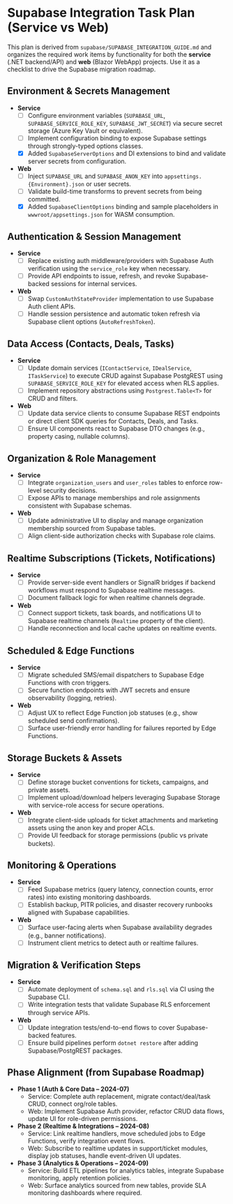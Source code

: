 # Supabase Integration Task Plan (Service vs Web)

This plan is derived from `supabase/SUPABASE_INTEGRATION_GUIDE.md` and organizes the required work items by functionality for both the **service** (.NET backend/API) and **web** (Blazor WebApp) projects. Use it as a checklist to drive the Supabase migration roadmap.

## Environment & Secrets Management
- **Service**
  - [ ] Configure environment variables (`SUPABASE_URL`, `SUPABASE_SERVICE_ROLE_KEY`, `SUPABASE_JWT_SECRET`) via secure secret storage (Azure Key Vault or equivalent).
  - [ ] Implement configuration binding to expose Supabase settings through strongly-typed options classes.
  - [x] Added `SupabaseServerOptions` and DI extensions to bind and validate server secrets from configuration.
- **Web**
  - [ ] Inject `SUPABASE_URL` and `SUPABASE_ANON_KEY` into `appsettings.{Environment}.json` or user secrets.
  - [ ] Validate build-time transforms to prevent secrets from being committed.
  - [x] Added `SupabaseClientOptions` binding and sample placeholders in `wwwroot/appsettings.json` for WASM consumption.

## Authentication & Session Management
- **Service**
  - [ ] Replace existing auth middleware/providers with Supabase Auth verification using the `service_role` key when necessary.
  - [ ] Provide API endpoints to issue, refresh, and revoke Supabase-backed sessions for internal services.
- **Web**
  - [ ] Swap `CustomAuthStateProvider` implementation to use Supabase Auth client APIs.
  - [ ] Handle session persistence and automatic token refresh via Supabase client options (`AutoRefreshToken`).

## Data Access (Contacts, Deals, Tasks)
- **Service**
  - [ ] Update domain services (`IContactService`, `IDealService`, `ITaskService`) to execute CRUD against Supabase PostgREST using `SUPABASE_SERVICE_ROLE_KEY` for elevated access when RLS applies.
  - [ ] Implement repository abstractions using `Postgrest.Table<T>` for CRUD and filters.
- **Web**
  - [ ] Update data service clients to consume Supabase REST endpoints or direct client SDK queries for Contacts, Deals, and Tasks.
  - [ ] Ensure UI components react to Supabase DTO changes (e.g., property casing, nullable columns).

## Organization & Role Management
- **Service**
  - [ ] Integrate `organization_users` and `user_roles` tables to enforce row-level security decisions.
  - [ ] Expose APIs to manage memberships and role assignments consistent with Supabase schemas.
- **Web**
  - [ ] Update administrative UI to display and manage organization membership sourced from Supabase tables.
  - [ ] Align client-side authorization checks with Supabase role claims.

## Realtime Subscriptions (Tickets, Notifications)
- **Service**
  - [ ] Provide server-side event handlers or SignalR bridges if backend workflows must respond to Supabase realtime messages.
  - [ ] Document fallback logic for when realtime channels degrade.
- **Web**
  - [ ] Connect support tickets, task boards, and notifications UI to Supabase realtime channels (`Realtime` property of the client).
  - [ ] Handle reconnection and local cache updates on realtime events.

## Scheduled & Edge Functions
- **Service**
  - [ ] Migrate scheduled SMS/email dispatchers to Supabase Edge Functions with cron triggers.
  - [ ] Secure function endpoints with JWT secrets and ensure observability (logging, retries).
- **Web**
  - [ ] Adjust UX to reflect Edge Function job statuses (e.g., show scheduled send confirmations).
  - [ ] Surface user-friendly error handling for failures reported by Edge Functions.

## Storage Buckets & Assets
- **Service**
  - [ ] Define storage bucket conventions for tickets, campaigns, and private assets.
  - [ ] Implement upload/download helpers leveraging Supabase Storage with service-role access for secure operations.
- **Web**
  - [ ] Integrate client-side uploads for ticket attachments and marketing assets using the anon key and proper ACLs.
  - [ ] Provide UI feedback for storage permissions (public vs private buckets).

## Monitoring & Operations
- **Service**
  - [ ] Feed Supabase metrics (query latency, connection counts, error rates) into existing monitoring dashboards.
  - [ ] Establish backup, PITR policies, and disaster recovery runbooks aligned with Supabase capabilities.
- **Web**
  - [ ] Surface user-facing alerts when Supabase availability degrades (e.g., banner notifications).
  - [ ] Instrument client metrics to detect auth or realtime failures.

## Migration & Verification Steps
- **Service**
  - [ ] Automate deployment of `schema.sql` and `rls.sql` via CI using the Supabase CLI.
  - [ ] Write integration tests that validate Supabase RLS enforcement through service APIs.
- **Web**
  - [ ] Update integration tests/end-to-end flows to cover Supabase-backed features.
  - [ ] Ensure build pipelines perform `dotnet restore` after adding Supabase/PostgREST packages.

## Phase Alignment (from Supabase Roadmap)
- **Phase 1 (Auth & Core Data – 2024-07)**
  - Service: Complete auth replacement, migrate contact/deal/task CRUD, connect org/role tables.
  - Web: Implement Supabase Auth provider, refactor CRUD data flows, update UI for role-driven permissions.
- **Phase 2 (Realtime & Integrations – 2024-08)**
  - Service: Link realtime handlers, move scheduled jobs to Edge Functions, verify integration event flows.
  - Web: Subscribe to realtime updates in support/ticket modules, display job statuses, handle event-driven UI updates.
- **Phase 3 (Analytics & Operations – 2024-09)**
  - Service: Build ETL pipelines for analytics tables, integrate Supabase monitoring, apply retention policies.
  - Web: Surface analytics sourced from new tables, provide SLA monitoring dashboards where required.

